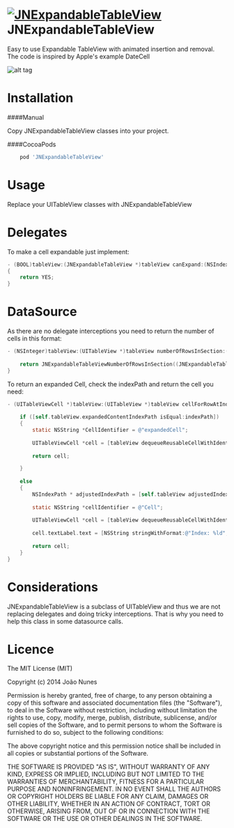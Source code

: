 [![JNExpandableTableView](https://img.shields.io/cocoapods/v/JNExpandableTableView.svg)]()
JNExpandableTableView
=====================

Easy to use Expandable TableView with animated insertion and removal.
The code is inspired by Apple's example DateCell

![alt tag](http://s29.postimg.org/qn3ei2oyv/i_OS_Simulator_Screen_Shot_28_Oct_2014_18_04_41.png)

Installation
============

####Manual

Copy JNExpandableTableView classes into your project.

####CocoaPods
```ruby
	pod 'JNExpandableTableView'
```

Usage
============

Replace your UITableView classes with JNExpandableTableView

Delegates
============

To make a cell expandable just implement:
```objective-c
- (BOOL)tableView:(JNExpandableTableView *)tableView canExpand:(NSIndexPath *)indexPath
{
    return YES;
}
```

DataSource
============

As there are no delegate interceptions you need to return the number of cells in this format:

```objective-c
- (NSInteger)tableView:(UITableView *)tableView numberOfRowsInSection:(NSInteger)section {
    
    return JNExpandableTableViewNumberOfRowsInSection((JNExpandableTableView *)tableView,section,20);
}
```

To return an expanded Cell, check the indexPath and return the cell you need:
```objective-c
- (UITableViewCell *)tableView:(UITableView *)tableView cellForRowAtIndexPath:(NSIndexPath *)indexPath {
    
    if ([self.tableView.expandedContentIndexPath isEqual:indexPath])
    {
        static NSString *CellIdentifier = @"expandedCell";
        
        UITableViewCell *cell = [tableView dequeueReusableCellWithIdentifier:CellIdentifier];
        
        return cell;

    }
    
    else
    {
        NSIndexPath * adjustedIndexPath = [self.tableView adjustedIndexPathFromTable:indexPath];
        
        static NSString *cellIdentifier = @"Cell";
        
        UITableViewCell *cell = [tableView dequeueReusableCellWithIdentifier:cellIdentifier];
        
        cell.textLabel.text = [NSString stringWithFormat:@"Index: %ld",(long)adjustedIndexPath.row];
        
        return cell;
    }
}
```

Considerations
============

JNExpandableTableView is a subclass of UITableView and thus we are not replacing delegates and doing tricky interceptions.
That is why you need to help this class in some datasource calls.


Licence
============
        
The MIT License (MIT)

Copyright (c) 2014 João Nunes

Permission is hereby granted, free of charge, to any person obtaining a copy of
this software and associated documentation files (the "Software"), to deal in
the Software without restriction, including without limitation the rights to
use, copy, modify, merge, publish, distribute, sublicense, and/or sell copies of
the Software, and to permit persons to whom the Software is furnished to do so,
subject to the following conditions:

The above copyright notice and this permission notice shall be included in all
copies or substantial portions of the Software.

THE SOFTWARE IS PROVIDED "AS IS", WITHOUT WARRANTY OF ANY KIND, EXPRESS OR
IMPLIED, INCLUDING BUT NOT LIMITED TO THE WARRANTIES OF MERCHANTABILITY, FITNESS
FOR A PARTICULAR PURPOSE AND NONINFRINGEMENT. IN NO EVENT SHALL THE AUTHORS OR
COPYRIGHT HOLDERS BE LIABLE FOR ANY CLAIM, DAMAGES OR OTHER LIABILITY, WHETHER
IN AN ACTION OF CONTRACT, TORT OR OTHERWISE, ARISING FROM, OUT OF OR IN
CONNECTION WITH THE SOFTWARE OR THE USE OR OTHER DEALINGS IN THE SOFTWARE.
